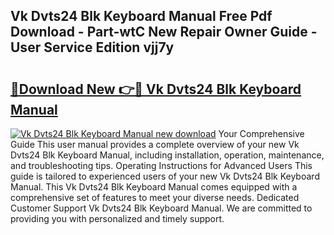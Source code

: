 ## Vk Dvts24 Blk Keyboard Manual Free Pdf Download - Part-wtC New Repair Owner Guide - User Service Edition vjj7y

# <h2><a href="http://bc19612.oget.top/?id=Vk+Dvts24+Blk+Keyboard+Manual">🔗Download New 👉🔴 Vk Dvts24 Blk Keyboard Manual</a></h2>

[![Vk Dvts24 Blk Keyboard Manual new download](https://i.imgur.com/5g1atiW.png)](http://bc19612.oget.top/?id=Vk+Dvts24+Blk+Keyboard+Manual)
Your Comprehensive Guide This user manual provides a complete overview of your new Vk Dvts24 Blk Keyboard Manual, including installation, operation, maintenance, and troubleshooting tips. Operating Instructions for Advanced Users This guide is tailored to experienced users of your new Vk Dvts24 Blk Keyboard Manual. This Vk Dvts24 Blk Keyboard Manual comes equipped with a comprehensive set of features to meet your diverse needs. Dedicated Customer Support Vk Dvts24 Blk Keyboard Manual. We are committed to providing you with personalized and timely support.
